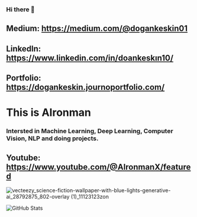 ### Hi there 👋

## Medium: https://medium.com/@dogankeskin01

## Linkedln: https://www.linkedin.com/in/doankeskın10/

## Portfolio: https://dogankeskin.journoportfolio.com/
# This is AIronman
### Intersted in Machine Learning, Deep Learning, Computer Vision, NLP and doing projects.
## Youtube: https://www.youtube.com/@AIronmanX/featured


![vecteezy_science-fiction-wallpaper-with-blue-lights-generative-ai_28792875_802-overlay (1)_11123123zon](https://github.com/DoganK01/DoganK01/assets/98788987/e7b65afe-dd46-4778-bbf1-bb568ec0fb5d)



<!--
**DoganK01/DoganK01** is a ✨ _special_ ✨ repository because its `README.md` (this file) appears on your GitHub profile.

Here are some ideas to get you started:

- 🔭 I’m currently working on ...
- 🌱 I’m currently learning ...
- 👯 I’m looking to collaborate on ...
- 🤔 I’m looking for help with ...
- 💬 Ask me about ...
- 📫 How to reach me: ...
- 😄 Pronouns: ...
- ⚡ Fun fact: ...
-->

![GitHub Stats](https://github-readme-stats.vercel.app/api?username=DoganK01&theme=highcontrast)

